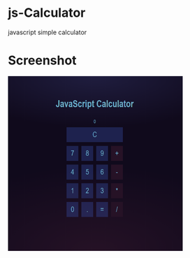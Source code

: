 # js-Calculator
javascript simple calculator

# Screenshot
<section data-markdown>
  <img src="Screenshot.png" width=400px height=400px />
</section>
